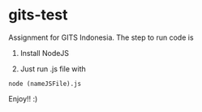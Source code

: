 # gits-test

Assignment for GITS Indonesia. The step to run code is

1. Install NodeJS

2. Just run .js file with

```
node (nameJSFile).js
```

Enjoy!! :)
